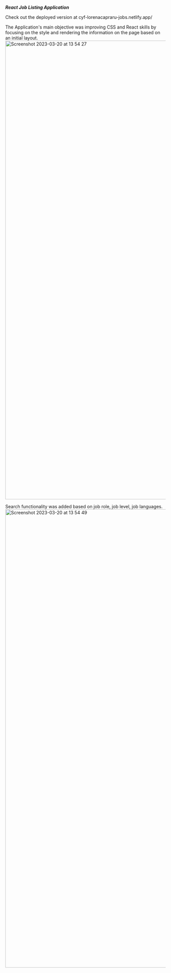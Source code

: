 
***React Job Listing Application***

Check out the deployed version at cyf-lorenacapraru-jobs.netlify.app/

The Application's main objective was improving CSS and React skills by focusing on the style and rendering the information on the page based on an initial layout.
<img width="1440" alt="Screenshot 2023-03-20 at 13 54 27" src="https://user-images.githubusercontent.com/108892538/226361242-ad3719f3-64a3-407f-bde0-9dabbd6b43c1.png">

Search functionality was added based on job role, job level, job languages.
<img width="1439" alt="Screenshot 2023-03-20 at 13 54 49" src="https://user-images.githubusercontent.com/108892538/226362123-6f0ec9be-bbb1-4516-a1c0-cb7d9df71672.png">

